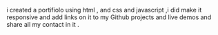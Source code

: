 i created a portifiolo using html , and css and javascript ,i did make it responsive and add links on it to my Github projects and live demos and share all my contact in it . 
